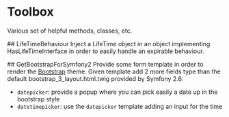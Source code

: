 # Toolbox
Various set of helpful methods, classes, etc.

## LifeTimeBehaviour
Inject a LifeTime object in an object implementing HasLifeTimeInterface in order to easily handle an expirable behaviour.

## GetBootstrapForSymfony2
Provide some form template in order to render the [Bootstrap](http://getbootstrap.com/) theme. Given template add 2 more fields type than the default bootstrap_3_layout.html.twig provided by Symfony 2.6:
- `datepicker`: provide a popup where you can pick easily a date up in the bootstrap style
- `datetimepicker`: use the `datepicker` template adding an input for the time
